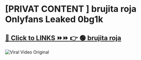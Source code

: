 
 # [PRIVAT CONTENT ] brujita roja Onlyfans Leaked 0bg1k

## <h2><a href="https://clipsfans.com/brujita_roja&ref=git">🔗 Click to LINKS ⏩⏩ 👉 🟢 brujita roja </a></h2>

<a href="https://clipsfans.com/brujita_roja&ref=git" rel="nofollow" data-target="animated-image.originalLink"><img src="https://i.ibb.co.com/xMMVF88/686577567.gif" alt="Viral Video Original" style="max-width: 100%; display: inline-block;" data-target="animated-image.originalImage"></a>

